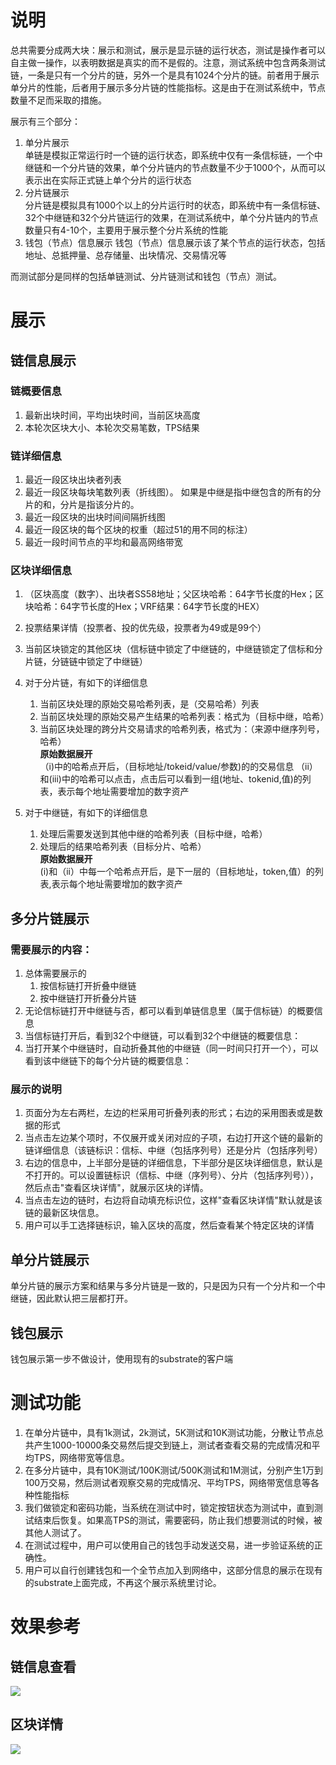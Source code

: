 # 说明
总共需要分成两大块：展示和测试，展示是显示链的运行状态，测试是操作者可以自主做一操作，以表明数据是真实的而不是假的。注意，测试系统中包含两条测试链，一条是只有一个分片的链，另外一个是具有1024个分片的链。前者用于展示单分片的性能，后者用于展示多分片链的性能指标。这是由于在测试系统中，节点数量不足而采取的措施。

展示有三个部分：
1. 单分片展示  
  单链是模拟正常运行时一个链的运行状态，即系统中仅有一条信标链，一个中继链和一个分片链的效果，单个分片链内的节点数量不少于1000个，从而可以表示出在实际正式链上单个分片的运行状态
2. 分片链展示  
   分片链是模拟具有1000个以上的分片运行时的状态，即系统中有一条信标链、32个中继链和32个分片链运行的效果，在测试系统中，单个分片链内的节点数量只有4-10个，主要用于展示整个分片系统的性能
3. 钱包（节点）信息展示
   钱包（节点）信息展示该了某个节点的运行状态，包括地址、总抵押量、总存储量、出块情况、交易情况等

而测试部分是同样的包括单链测试、分片链测试和钱包（节点）测试。



# 展示
## 链信息展示
### 链概要信息
   1. 最新出块时间，平均出块时间，当前区块高度
   2. 本轮次区块大小、本轮次交易笔数，TPS结果
### 链详细信息
   1. 最近一段区块出块者列表
   2. 最近一段区块每块笔数列表（折线图）。 如果是中继是指中继包含的所有的分片的和，分片是指该分片的。
   3. 最近一段区块的出块时间间隔折线图
   4. 最近一段区块的每个区块的权重（超过51的用不同的标注）
   5. 最近一段时间节点的平均和最高网络带宽
### 区块详细信息
   1. （区块高度（数字）、出块者SS58地址；父区块哈希：64字节长度的Hex；区块哈希：64字节长度的Hex；VRF结果：64字节长度的HEX）
   2. 投票结果详情（投票者、投的优先级，投票者为49或是99个）
   3. 当前区块锁定的其他区块（信标链中锁定了中继链的，中继链锁定了信标和分片链，分链链中锁定了中继链）
   4. 对于分片链，有如下的详细信息
      1. 当前区块处理的原始交易哈希列表，是（交易哈希）列表
      2. 当前区块处理的原始交易产生结果的哈希列表：格式为（目标中继，哈希）
      3. 当前区块处理的跨分片交易请求的哈希列表，格式为：（来源中继序列号，哈希）  
        **原始数据展开**  
         （i)中的哈希点开后，（目标地址/tokeid/value/参数)的的交易信息
        （ii）和(iii)中的哈希可以点击，点击后可以看到一组(地址、tokenid,值)的列表，表示每个地址需要增加的数字资产
     
   5. 对于中继链，有如下的详细信息
      1. 处理后需要发送到其他中继的哈希列表（目标中继，哈希）
      2. 处理后的结果哈希列表（目标分片、哈希）  
      **原始数据展开**  
        (i)和（ii）中每一个哈希点开后，是下一层的（目标地址，token,值）的列表,表示每个地址需要增加的数字资产
  
##  多分片链展示
### 需要展示的内容：

1. 总体需要展示的
   1. 按信标链打开折叠中继链
   2. 按中继链打开折叠分片链
2. 无论信标链打开中继链与否，都可以看到单链信息里（属于信标链）的概要信息
3. 当信标链打开后，看到32个中继链，可以看到32个中继链的概要信息：
4. 当打开某个中继链时，自动折叠其他的中继链（同一时间只打开一个），可以看到该中继链下的每个分片链的概要信息：

### 展示的说明
1. 页面分为左右两栏，左边的栏采用可折叠列表的形式；右边的采用图表或是数据的形式
2. 当点击左边某个项时，不仅展开或关闭对应的子项，右边打开这个链的最新的链详细信息（该链标识：信标、中继（包括序列号）还是分片（包括序列号）
3. 右边的信息中，上半部分是链的详细信息，下半部分是区块详细信息，默认是不打开的。可以设置链标识（信标、中继（序列号）、分片（包括序列号）），然后点击"查看区块详情"，就展示区块的详情。
4. 当点击左边的链时，右边将自动填充标识位，这样"查看区块详情"默认就是该链的最新区块信息。
5. 用户可以手工选择链标识，输入区块的高度，然后查看某个特定区块的详情



## 单分片链展示    
单分片链的展示方案和结果与多分片链是一致的，只是因为只有一个分片和一个中继链，因此默认把三层都打开。

## 钱包展示
钱包展示第一步不做设计，使用现有的substrate的客户端

# 测试功能
1. 在单分片链中，具有1k测试，2k测试，5K测试和10K测试功能，分散让节点总共产生1000-10000条交易然后提交到链上，测试者查看交易的完成情况和平均TPS，网络带宽等信息。
2. 在多分片链中，具有10K测试/100K测试/500K测试和1M测试，分别产生1万到100万交易，然后测试者观察交易的完成情况、平均TPS，网络带宽信息等各种性能指标
3. 我们做锁定和密码功能，当系统在测试中时，锁定按钮状态为测试中，直到测试结束后恢复。如果高TPS的测试，需要密码，防止我们想要测试的时候，被其他人测试了。
4. 在测试过程中，用户可以使用自己的钱包手动发送交易，进一步验证系统的正确性。
5. 用户可以自行创建钱包和一个全节点加入到网络中，这部分信息的展示在现有的substrate上面完成，不再这个展示系统里讨论。


# 效果参考
## 链信息查看
![](chain.png)
## 区块详情
![](block.jpg)